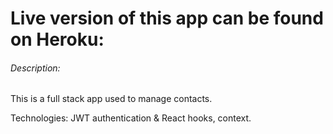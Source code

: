 #  Live version of this app can be found on Heroku:

###### Description: 

This is a full stack app used to manage contacts.  

Technologies: JWT authentication & React hooks, context.
